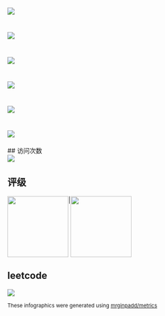 <h1 align="left"> <a href="https://sunguoqi.com/"> <img src="https://readme-typing-svg.herokuapp.com/?lines=我的世界很大;有无限的可能性"&center=true&size=27"> </a> </h1>
<h1 align="left"> <a href="https://sunguoqi.com/"> <img src="https://readme-typing-svg.herokuapp.com/?lines="&center=true&size=27"> </a> </h1>
<h1 align="left"> <a href="https://sunguoqi.com/"> <img src="https://readme-typing-svg.herokuapp.com/?lines=所有的一切，从眼前这张桌子开始"&center=true&size=27"> </a> </h1>
<h1 align="left"> <a href="https://sunguoqi.com/"> <img src="https://readme-typing-svg.herokuapp.com/?lines=它是我的现在，也是我的未来"&center=true&size=27"> </a> </h1>
<h1 align="left"> <a href="https://sunguoqi.com/"> <img src="https://readme-typing-svg.herokuapp.com/?lines=尝试，是一刹那的决定，却注定了成功和失败"&center=true&size=27"> </a> </h1>
<h1 align="left"> <a href="https://sunguoqi.com/"> <img src="https://readme-typing-svg.herokuapp.com/?lines=我是徐世豪，我为自己代言。"&center=true&size=27"> </a> </h1>
## 访问次数
<div align="left">
<img src="https://profile-counter.glitch.me/mrginpadd/count.svg">
</div>

## 评级
<div style="display: flex;"> 
   <img height="137px"  src="https://github-readme-stats.vercel.app/api/top-langs/?username=mrginpadd&hide_title=true&hide_border=true&layout=compact&langs_count=6&text_color=000&icon_color=fff&bg_color=0,52fa5a,4dfcff,c64dff&theme=graywhite" /> 
   <text>|</text>
  <img height="137px" src="https://github-readme-stats.vercel.app/api?username=mrginpadd&hide_title=true&hide_border=true&show_icons=trueline_height=21&text_color=000&icon_color=000&bg_color=0,ea6161,ffc64d,fffc4d,52fa5a&theme=graywhite" /> 
</div>

## leetcode

<img src="https://stats.justsong.cn/api/leetcode/?username=mrginpadd&theme=dark"></img>


<sub>These infographics were generated using [mrginpadd/metrics](https://github.com/mrginpadd/metrics)</sub>
